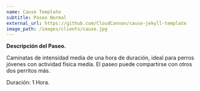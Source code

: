 ```yaml
---
name: Cause Template
subtitle: Paseo Normal
external_url: https://github.com/CloudCannon/cause-jekyll-template
image_path: /images/clients/cause.jpg
---
```


**Descripción del Paseo.**

Caminatas de intensidad media de una hora de duración, ideal para perros jóvenes con actividad física media. El paseo puede compartirse con otros dos perritos más.

Duración: 1 Hora.

